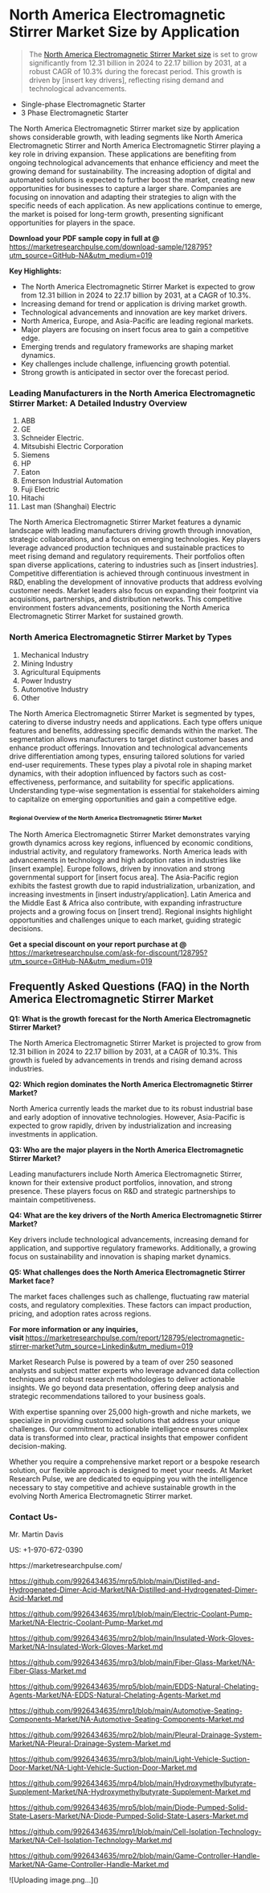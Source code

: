 <h1>North America Electromagnetic Stirrer Market&nbsp;Size by Application</h1><blockquote><p>The <a href="https://marketresearchpulse.com/download-sample/128795?utm_source=GitHub-NA&amp;utm_medium=019">North America Electromagnetic Stirrer Market size</a> is set to grow significantly from 12.31 billion in 2024 to 22.17 billion by 2031, at a robust CAGR of 10.3% during the forecast period. This growth is driven by [insert key drivers], reflecting rising demand and technological advancements.</p></blockquote><ul><li>Single-phase Electromagnetic Starter<li> 3 Phase Electromagnetic Starter</li></ul><p>The North America Electromagnetic Stirrer market size by application shows considerable growth, with leading segments like North America Electromagnetic Stirrer and North America Electromagnetic Stirrer playing a key role in driving expansion. These applications are benefiting from ongoing technological advancements that enhance efficiency and meet the growing demand for sustainability. The increasing adoption of digital and automated solutions is expected to further boost the market, creating new opportunities for businesses to capture a larger share. Companies are focusing on innovation and adapting their strategies to align with the specific needs of each application. As new applications continue to emerge, the market is poised for long-term growth, presenting significant opportunities for players in the space.</p><p><strong>Download your PDF sample copy in full at @ </strong><a href="https://marketresearchpulse.com/download-sample/128795?utm_source=GitHub-NA&amp;utm_medium=019">https://marketresearchpulse.com/download-sample/128795?utm_source=GitHub-NA&amp;utm_medium=019</a></p><p><strong>Key Highlights: </strong></p><ul><li>The North America Electromagnetic Stirrer Market is expected to grow from 12.31 billion in 2024 to 22.17 billion by 2031, at a CAGR of 10.3%.</li><li>Increasing demand for trend or application is driving market growth.</li><li>Technological advancements and innovation are key market drivers.</li><li>North America, Europe, and Asia-Pacific are leading regional markets.</li><li>Major players are focusing on insert focus area to gain a competitive edge.</li><li>Emerging trends and regulatory frameworks are shaping market dynamics.</li><li>Key challenges include challenge, influencing growth potential.</li><li>Strong growth is anticipated in sector over the forecast period.</li></ul><h3>Leading Manufacturers in the North America Electromagnetic Stirrer Market: A Detailed Industry Overview</h3><ol><li>ABB</li><li>GE</li><li>Schneider Electric.</li><li>Mitsubishi Electric Corporation</li><li>Siemens</li><li>HP</li><li>Eaton</li><li>Emerson Industrial Automation</li><li>Fuji Electric</li><li>Hitachi</li><li>Last man (Shanghai) Electric</li></ol><div class="flex max-w-full flex-col flex-grow"><div class="min-h-8 text-message flex w-full flex-col items-end gap-2 whitespace-normal break-words [.text-message+&amp;]:mt-5" dir="auto" data-message-author-role="assistant" data-message-id="fd8432e4-4910-450d-b182-61b7bfb0a01f" data-message-model-slug="gpt-4o"><div class="flex w-full flex-col gap-1 empty:hidden first:pt-[3px]"><div class="markdown prose w-full break-words dark:prose-invert light"><p>The North America Electromagnetic Stirrer Market features a dynamic landscape with leading manufacturers driving growth through innovation, strategic collaborations, and a focus on emerging technologies. Key players leverage advanced production techniques and sustainable practices to meet rising demand and regulatory requirements. Their portfolios often span diverse applications, catering to industries such as [insert industries]. Competitive differentiation is achieved through continuous investment in R&amp;D, enabling the development of innovative products that address evolving customer needs. Market leaders also focus on expanding their footprint via acquisitions, partnerships, and distribution networks. This competitive environment fosters advancements, positioning the North America Electromagnetic Stirrer Market for sustained growth.</p></div></div></div></div><h3>North America Electromagnetic Stirrer Market by Types</h3><ol><li>Mechanical Industry<li> Mining Industry<li> Agricultural Equipments<li> Power Industry<li> Automotive Industry<li> Other</li></ol><div class="flex max-w-full flex-col flex-grow"><div class="min-h-8 text-message flex w-full flex-col items-end gap-2 whitespace-normal break-words [.text-message+&amp;]:mt-5" dir="auto" data-message-author-role="assistant" data-message-id="084470be-0bb7-4664-bddf-5156b4f41249" data-message-model-slug="gpt-4o-mini"><div class="flex w-full flex-col gap-1 empty:hidden first:pt-[3px]"><div class="markdown prose w-full break-words dark:prose-invert light"><p>The North America Electromagnetic Stirrer Market is segmented by types, catering to diverse industry needs and applications. Each type offers unique features and benefits, addressing specific demands within the market. The segmentation allows manufacturers to target distinct customer bases and enhance product offerings. Innovation and technological advancements drive differentiation among types, ensuring tailored solutions for varied end-user requirements. These types play a pivotal role in shaping market dynamics, with their adoption influenced by factors such as cost-effectiveness, performance, and suitability for specific applications. Understanding type-wise segmentation is essential for stakeholders aiming to capitalize on emerging opportunities and gain a competitive edge.</p></div></div></div></div><h3><span style="font-size: 11px;">Regional Overview of the North America Electromagnetic Stirrer Market</span></h3><div class="flex max-w-full flex-col flex-grow"><div class="min-h-8 text-message flex w-full flex-col items-end gap-2 whitespace-normal break-words [.text-message+&amp;]:mt-5" dir="auto" data-message-author-role="assistant" data-message-id="e9038762-ce64-4e30-91c9-9bd413514231" data-message-model-slug="gpt-4o-mini"><div class="flex w-full flex-col gap-1 empty:hidden first:pt-[3px]"><div class="markdown prose w-full break-words dark:prose-invert light"><p>The North America Electromagnetic Stirrer Market demonstrates varying growth dynamics across key regions, influenced by economic conditions, industrial activity, and regulatory frameworks. North America leads with advancements in technology and high adoption rates in industries like [insert example]. Europe follows, driven by innovation and strong governmental support for [insert focus area]. The Asia-Pacific region exhibits the fastest growth due to rapid industrialization, urbanization, and increasing investments in [insert industry/application]. Latin America and the Middle East &amp; Africa also contribute, with expanding infrastructure projects and a growing focus on [insert trend]. Regional insights highlight opportunities and challenges unique to each market, guiding strategic decisions.</p></div></div></div></div><p><strong>Get a special discount on your report purchase at @ </strong><a href="https://marketresearchpulse.com/ask-for-discount/128795?utm_source=GitHub-NA&amp;utm_medium=019">https://marketresearchpulse.com/ask-for-discount/128795?utm_source=GitHub-NA&amp;utm_medium=019</a></p><h2>Frequently Asked Questions (FAQ) in the North America Electromagnetic Stirrer Market</h2><p><strong>Q1: What is the growth forecast for the North America Electromagnetic Stirrer Market?</strong></p><p>The North America Electromagnetic Stirrer Market is projected to grow from 12.31 billion in 2024 to 22.17 billion by 2031, at a CAGR of 10.3%. This growth is fueled by advancements in trends and rising demand across industries.</p><p><strong>Q2: Which region dominates the North America Electromagnetic Stirrer Market?</strong></p><p>North America currently leads the market due to its robust industrial base and early adoption of innovative technologies. However, Asia-Pacific is expected to grow rapidly, driven by industrialization and increasing investments in application.</p><p><strong>Q3: Who are the major players in the North America Electromagnetic Stirrer Market?</strong></p><p>Leading manufacturers include North America Electromagnetic Stirrer, known for their extensive product portfolios, innovation, and strong presence. These players focus on R&amp;D and strategic partnerships to maintain competitiveness.</p><p><strong>Q4: What are the key drivers of the North America Electromagnetic Stirrer Market?</strong></p><p>Key drivers include technological advancements, increasing demand for application, and supportive regulatory frameworks. Additionally, a growing focus on sustainability and innovation is shaping market dynamics.</p><p><strong>Q5: What challenges does the North America Electromagnetic Stirrer Market face?</strong></p><p>The market faces challenges such as challenge, fluctuating raw material costs, and regulatory complexities. These factors can impact production, pricing, and adoption rates across regions.</p><p><strong>For more information or any inquiries, visit&nbsp;</strong><a href="https://marketresearchpulse.com/report/128795/electromagnetic-stirrer-market?utm_source=Linkedin&utm_medium=019">https://marketresearchpulse.com/report/128795/electromagnetic-stirrer-market?utm_source=Linkedin&utm_medium=019</a></p><p>Market Research Pulse is powered by a team of over 250 seasoned analysts and subject matter experts who leverage advanced data collection techniques and robust research methodologies to deliver actionable insights. We go beyond data presentation, offering deep analysis and strategic recommendations tailored to your business goals.</p><p>With expertise spanning over 25,000 high-growth and niche markets, we specialize in providing customized solutions that address your unique challenges. Our commitment to actionable intelligence ensures complex data is transformed into clear, practical insights that empower confident decision-making.</p><p>Whether you require a comprehensive market report or a bespoke research solution, our flexible approach is designed to meet your needs. At Market Research Pulse, we are dedicated to equipping you with the intelligence necessary to stay competitive and achieve sustainable growth in the evolving North America Electromagnetic Stirrer market.</p><h3><strong>Contact Us-</strong></h3><p>Mr. Martin Davis</p><p>US: +1-970-672-0390</p><p>https://marketresearchpulse.com/</p><p><a href="https://github.com/9926434635/mrp5/blob/main/Distilled-and-Hydrogenated-Dimer-Acid-Market/NA-Distilled-and-Hydrogenated-Dimer-Acid-Market.md">https://github.com/9926434635/mrp5/blob/main/Distilled-and-Hydrogenated-Dimer-Acid-Market/NA-Distilled-and-Hydrogenated-Dimer-Acid-Market.md</a></p><p><a href="https://github.com/9926434635/mrp1/blob/main/Electric-Coolant-Pump-Market/NA-Electric-Coolant-Pump-Market.md">https://github.com/9926434635/mrp1/blob/main/Electric-Coolant-Pump-Market/NA-Electric-Coolant-Pump-Market.md</a></p><p><a href="https://github.com/9926434635/mrp2/blob/main/Insulated-Work-Gloves-Market/NA-Insulated-Work-Gloves-Market.md">https://github.com/9926434635/mrp2/blob/main/Insulated-Work-Gloves-Market/NA-Insulated-Work-Gloves-Market.md</a></p><p><a href="https://github.com/9926434635/mrp3/blob/main/Fiber-Glass-Market/NA-Fiber-Glass-Market.md">https://github.com/9926434635/mrp3/blob/main/Fiber-Glass-Market/NA-Fiber-Glass-Market.md</a></p><p><a href="https://github.com/9926434635/mrp5/blob/main/EDDS-Natural-Chelating-Agents-Market/NA-EDDS-Natural-Chelating-Agents-Market.md">https://github.com/9926434635/mrp5/blob/main/EDDS-Natural-Chelating-Agents-Market/NA-EDDS-Natural-Chelating-Agents-Market.md</a></p><p><a href="https://github.com/9926434635/mrp1/blob/main/Automotive-Seating-Components-Market/NA-Automotive-Seating-Components-Market.md">https://github.com/9926434635/mrp1/blob/main/Automotive-Seating-Components-Market/NA-Automotive-Seating-Components-Market.md</a></p><p><a href="https://github.com/9926434635/mrp2/blob/main/Pleural-Drainage-System-Market/NA-Pleural-Drainage-System-Market.md">https://github.com/9926434635/mrp2/blob/main/Pleural-Drainage-System-Market/NA-Pleural-Drainage-System-Market.md</a></p><p><a href="https://github.com/9926434635/mrp3/blob/main/Light-Vehicle-Suction-Door-Market/NA-Light-Vehicle-Suction-Door-Market.md">https://github.com/9926434635/mrp3/blob/main/Light-Vehicle-Suction-Door-Market/NA-Light-Vehicle-Suction-Door-Market.md</a></p><p><a href="https://github.com/9926434635/mrp4/blob/main/Hydroxymethylbutyrate-Supplement-Market/NA-Hydroxymethylbutyrate-Supplement-Market.md">https://github.com/9926434635/mrp4/blob/main/Hydroxymethylbutyrate-Supplement-Market/NA-Hydroxymethylbutyrate-Supplement-Market.md</a></p><p><a href="https://github.com/9926434635/mrp5/blob/main/Diode-Pumped-Solid-State-Lasers-Market/NA-Diode-Pumped-Solid-State-Lasers-Market.md">https://github.com/9926434635/mrp5/blob/main/Diode-Pumped-Solid-State-Lasers-Market/NA-Diode-Pumped-Solid-State-Lasers-Market.md</a></p><p><a href="https://github.com/9926434635/mrp1/blob/main/Cell-Isolation-Technology-Market/NA-Cell-Isolation-Technology-Market.md">https://github.com/9926434635/mrp1/blob/main/Cell-Isolation-Technology-Market/NA-Cell-Isolation-Technology-Market.md</a></p><p><a href="https://github.com/9926434635/mrp2/blob/main/Game-Controller-Handle-Market/NA-Game-Controller-Handle-Market.md">https://github.com/9926434635/mrp2/blob/main/Game-Controller-Handle-Market/NA-Game-Controller-Handle-Market.md</a></p>
![Uploading image.png…]()

